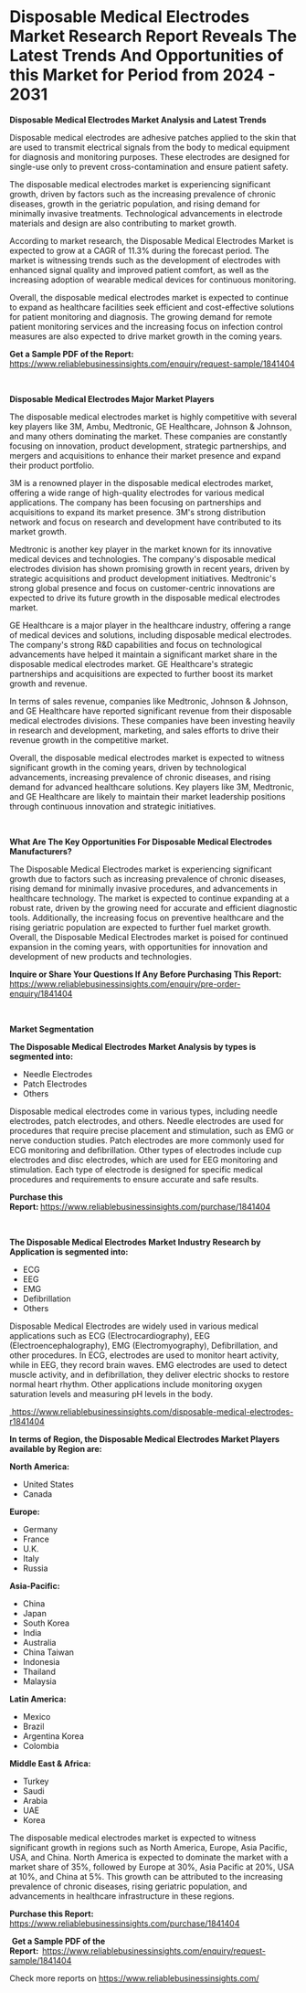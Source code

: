 <p><h1>Disposable Medical Electrodes Market Research Report Reveals The Latest Trends And Opportunities of this Market for Period from 2024 - 2031</h1></p><p><strong>Disposable Medical Electrodes Market Analysis and Latest Trends</strong></p>
<p><p>Disposable medical electrodes are adhesive patches applied to the skin that are used to transmit electrical signals from the body to medical equipment for diagnosis and monitoring purposes. These electrodes are designed for single-use only to prevent cross-contamination and ensure patient safety.</p><p>The disposable medical electrodes market is experiencing significant growth, driven by factors such as the increasing prevalence of chronic diseases, growth in the geriatric population, and rising demand for minimally invasive treatments. Technological advancements in electrode materials and design are also contributing to market growth.</p><p>According to market research, the Disposable Medical Electrodes Market is expected to grow at a CAGR of 11.3% during the forecast period. The market is witnessing trends such as the development of electrodes with enhanced signal quality and improved patient comfort, as well as the increasing adoption of wearable medical devices for continuous monitoring.</p><p>Overall, the disposable medical electrodes market is expected to continue to expand as healthcare facilities seek efficient and cost-effective solutions for patient monitoring and diagnosis. The growing demand for remote patient monitoring services and the increasing focus on infection control measures are also expected to drive market growth in the coming years.</p></p>
<p><strong>Get a Sample PDF of the Report:&nbsp;</strong> <a href="https://www.reliablebusinessinsights.com/enquiry/request-sample/1841404">https://www.reliablebusinessinsights.com/enquiry/request-sample/1841404</a></p>
<p>&nbsp;</p>
<p><strong>Disposable Medical Electrodes Major Market Players</strong></p>
<p><p>The disposable medical electrodes market is highly competitive with several key players like 3M, Ambu, Medtronic, GE Healthcare, Johnson & Johnson, and many others dominating the market. These companies are constantly focusing on innovation, product development, strategic partnerships, and mergers and acquisitions to enhance their market presence and expand their product portfolio.</p><p>3M is a renowned player in the disposable medical electrodes market, offering a wide range of high-quality electrodes for various medical applications. The company has been focusing on partnerships and acquisitions to expand its market presence. 3M's strong distribution network and focus on research and development have contributed to its market growth.</p><p>Medtronic is another key player in the market known for its innovative medical devices and technologies. The company's disposable medical electrodes division has shown promising growth in recent years, driven by strategic acquisitions and product development initiatives. Medtronic's strong global presence and focus on customer-centric innovations are expected to drive its future growth in the disposable medical electrodes market.</p><p>GE Healthcare is a major player in the healthcare industry, offering a range of medical devices and solutions, including disposable medical electrodes. The company's strong R&D capabilities and focus on technological advancements have helped it maintain a significant market share in the disposable medical electrodes market. GE Healthcare's strategic partnerships and acquisitions are expected to further boost its market growth and revenue.</p><p>In terms of sales revenue, companies like Medtronic, Johnson & Johnson, and GE Healthcare have reported significant revenue from their disposable medical electrodes divisions. These companies have been investing heavily in research and development, marketing, and sales efforts to drive their revenue growth in the competitive market.</p><p>Overall, the disposable medical electrodes market is expected to witness significant growth in the coming years, driven by technological advancements, increasing prevalence of chronic diseases, and rising demand for advanced healthcare solutions. Key players like 3M, Medtronic, and GE Healthcare are likely to maintain their market leadership positions through continuous innovation and strategic initiatives.</p></p>
<p>&nbsp;</p>
<p><strong>What Are The Key Opportunities For Disposable Medical Electrodes Manufacturers?</strong></p>
<p><p>The Disposable Medical Electrodes market is experiencing significant growth due to factors such as increasing prevalence of chronic diseases, rising demand for minimally invasive procedures, and advancements in healthcare technology. The market is expected to continue expanding at a robust rate, driven by the growing need for accurate and efficient diagnostic tools. Additionally, the increasing focus on preventive healthcare and the rising geriatric population are expected to further fuel market growth. Overall, the Disposable Medical Electrodes market is poised for continued expansion in the coming years, with opportunities for innovation and development of new products and technologies.</p></p>
<p><strong>Inquire or Share Your Questions If Any Before Purchasing This Report:</strong> <a href="https://www.reliablebusinessinsights.com/enquiry/pre-order-enquiry/1841404">https://www.reliablebusinessinsights.com/enquiry/pre-order-enquiry/1841404</a></p>
<p>&nbsp;</p>
<p><strong>Market Segmentation</strong></p>
<p><strong>The Disposable Medical Electrodes Market Analysis by types is segmented into:</strong></p>
<p><ul><li>Needle Electrodes</li><li>Patch Electrodes</li><li>Others</li></ul></p>
<p><p>Disposable medical electrodes come in various types, including needle electrodes, patch electrodes, and others. Needle electrodes are used for procedures that require precise placement and stimulation, such as EMG or nerve conduction studies. Patch electrodes are more commonly used for ECG monitoring and defibrillation. Other types of electrodes include cup electrodes and disc electrodes, which are used for EEG monitoring and stimulation. Each type of electrode is designed for specific medical procedures and requirements to ensure accurate and safe results.</p></p>
<p><strong>Purchase this Report:&nbsp;</strong><a href="https://www.reliablebusinessinsights.com/purchase/1841404">https://www.reliablebusinessinsights.com/purchase/1841404</a></p>
<p>&nbsp;</p>
<p><strong>The Disposable Medical Electrodes Market Industry Research by Application is segmented into:</strong></p>
<p><ul><li>ECG</li><li>EEG</li><li>EMG</li><li>Defibrillation</li><li>Others</li></ul></p>
<p><p>Disposable Medical Electrodes are widely used in various medical applications such as ECG (Electrocardiography), EEG (Electroencephalography), EMG (Electromyography), Defibrillation, and other procedures. In ECG, electrodes are used to monitor heart activity, while in EEG, they record brain waves. EMG electrodes are used to detect muscle activity, and in defibrillation, they deliver electric shocks to restore normal heart rhythm. Other applications include monitoring oxygen saturation levels and measuring pH levels in the body.</p></p>
<p><a href="https://www.reliablebusinessinsights.com/disposable-medical-electrodes-r1841404">&nbsp;https://www.reliablebusinessinsights.com/disposable-medical-electrodes-r1841404</a></p>
<p><strong>In terms of Region, the Disposable Medical Electrodes Market Players available by Region are:</strong></p>
<p>
    <p> <strong> North America: </strong>
        <ul>
            <li>United States</li>
            <li>Canada</li>
        </ul>
        </p> 
    <p> <strong> Europe: </strong>
        <ul>
            <li>Germany</li>
            <li>France</li>
            <li>U.K.</li>
            <li>Italy</li>
            <li>Russia</li>
        </ul>
        </p> 
    <p> <strong> Asia-Pacific: </strong>
        <ul>
            <li>China</li>
            <li>Japan</li>
            <li>South Korea</li>
            <li>India</li>
            <li>Australia</li>
            <li>China Taiwan</li>
            <li>Indonesia</li>
            <li>Thailand</li>
            <li>Malaysia</li>
        </ul>
        </p> 
    <p> <strong> Latin America: </strong>
        <ul>
            <li>Mexico</li>
            <li>Brazil</li>
            <li>Argentina Korea</li>
            <li>Colombia</li>
        </ul>
        </p> 
    <p> <strong> Middle East & Africa: </strong>
        <ul>
            <li>Turkey</li>
            <li>Saudi</li>
            <li>Arabia</li>
            <li>UAE</li>
            <li>Korea</li>
        </ul>
    </p>
    </p>
<p><p>The disposable medical electrodes market is expected to witness significant growth in regions such as North America, Europe, Asia Pacific, USA, and China. North America is expected to dominate the market with a market share of 35%, followed by Europe at 30%, Asia Pacific at 20%, USA at 10%, and China at 5%. This growth can be attributed to the increasing prevalence of chronic diseases, rising geriatric population, and advancements in healthcare infrastructure in these regions.</p></p>
<p><strong>Purchase this Report: </strong><a href="https://www.reliablebusinessinsights.com/purchase/1841404">https://www.reliablebusinessinsights.com/purchase/1841404</a></p>
<p>&nbsp;<strong>Get a Sample PDF of the Report:&nbsp;&nbsp;</strong><a href="https://www.reliablebusinessinsights.com/enquiry/request-sample/1841404">https://www.reliablebusinessinsights.com/enquiry/request-sample/1841404</a></p>
<p><strong></strong></p>
<p>Check more reports on <a href="https://www.reliablebusinessinsights.com/">https://www.reliablebusinessinsights.com/</a></p>